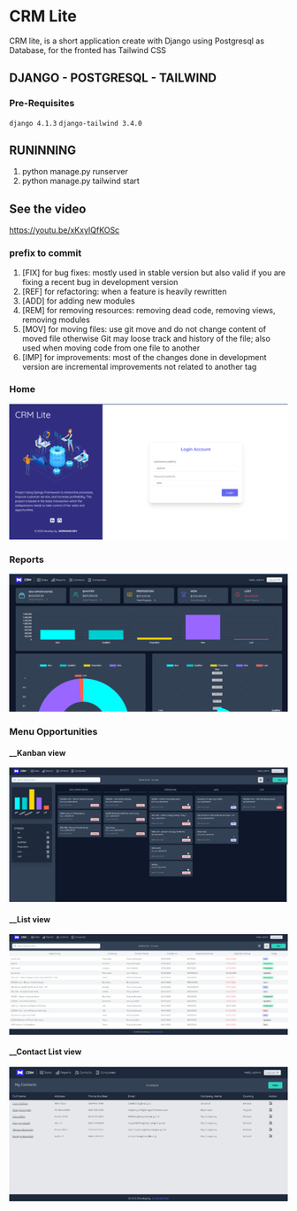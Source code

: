 # CRM Lite
CRM lite, is a short application create with Django using Postgresql as Database, for the fronted has Tailwind CSS


## DJANGO - POSTGRESQL - TAILWIND
### Pre-Requisites
`django 4.1.3`
`django-tailwind 3.4.0`

## RUNINNING
<ol>
  <li>python manage.py runserver</li>
  <li>python manage.py tailwind start</li>
</ol>

## See the video
https://youtu.be/xKxyIQfKOSc

### prefix to commit
<ol>
  <li>[FIX] for bug fixes: mostly used in stable version but also valid if you are fixing a recent bug in development version</li>
  <li>[REF] for refactoring: when a feature is heavily rewritten</li>
  <li>[ADD] for adding new modules</li>
  <li>[REM] for removing resources: removing dead code, removing views, removing modules</li>
  <li>[MOV] for moving files: use git move and do not change content of moved file otherwise Git may loose track and history of the file; also used when moving code from one file to another</li>
  <li>[IMP] for improvements: most of the changes done in development version are incremental improvements not related to another tag</li>
</ol>

### Home
![alt text](https://github.com/Nor-Mand/crm-lite/blob/main/media/project/hero.png)

### Reports
![alt text](https://github.com/Nor-Mand/crm-lite/blob/main/media/dashboard-dark.png)

### Menu Opportunities
#### __Kanban view
![alt text](https://github.com/Nor-Mand/crm-lite/blob/main/media/kanban-dark.png)
#### __List view
![alt text](https://github.com/Nor-Mand/crm-lite/blob/main/media/list-dark.png)
#### __Contact List view
![alt text](https://github.com/Nor-Mand/crm-lite/blob/main/media/contacts-dark.png)



